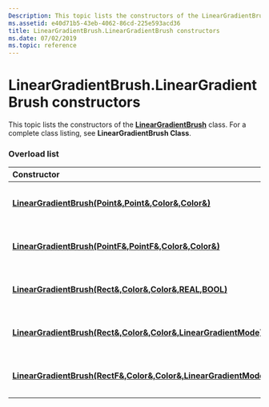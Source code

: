 ```yaml
---
Description: This topic lists the constructors of the LinearGradientBrush class. For a complete class listing, see LinearGradientBrush Class.
ms.assetid: e40d71b5-43eb-4062-86cd-225e593acd36
title: LinearGradientBrush.LinearGradientBrush constructors
ms.date: 07/02/2019
ms.topic: reference
---
```


# LinearGradientBrush.LinearGradientBrush constructors

This topic lists the constructors of the [**LinearGradientBrush**](https://msdn.microsoft.com/library/ms534473(v=VS.85).aspx) class. For a complete class listing, see **LinearGradientBrush Class**.

### Overload list



| Constructor                                                                                                                                                                  | Description                                                                                                                                                                                                                             |
|:-----------------------------------------------------------------------------------------------------------------------------------------------------------------------------|:----------------------------------------------------------------------------------------------------------------------------------------------------------------------------------------------------------------------------------------|
| [**LinearGradientBrush(Point&,Point&,Color&,Color&)**](https://msdn.microsoft.com/library/ms535356(v=VS.85).aspx)             | Creates a [**LinearGradientBrush::LinearGradientBrush**](https://msdn.microsoft.com/library/ms535356(v=VS.85).aspx) object from a set of boundary points and boundary colors.<br/> |
| [**LinearGradientBrush(PointF&,PointF&,Color&,Color&)**](https://msdn.microsoft.com/library/ms535353(v=VS.85).aspx)           | Creates a [**LinearGradientBrush::LinearGradientBrush**](https://msdn.microsoft.com/library/ms535353(v=VS.85).aspx) object from a set of boundary points and boundary colors.<br/> |
| [**LinearGradientBrush(Rect&,Color&,Color&,REAL,BOOL)**](https://msdn.microsoft.com/library/ms535357(v=VS.85).aspx)           | Creates a [**LinearGradientBrush::LinearGradientBrush**](https://msdn.microsoft.com/library/ms535357(v=VS.85).aspx) object from a rectangle and angle of direction.<br/>           |
| [**LinearGradientBrush(Rect&,Color&,Color&,LinearGradientMode)**](https://msdn.microsoft.com/library/ms535358(v=VS.85).aspx)  | Creates a [**LinearGradientBrush::LinearGradientBrush**](https://msdn.microsoft.com/library/ms535358(v=VS.85).aspx) object based on a rectangle and mode of direction.<br/>        |
| [**LinearGradientBrush(RectF&,Color&,Color&,LinearGradientMode)**](https://msdn.microsoft.com/library/ms535355(v=VS.85).aspx) | Creates a [**LinearGradientBrush::LinearGradientBrush**](https://msdn.microsoft.com/library/ms535355(v=VS.85).aspx) object based on a rectangle and mode of direction.<br/>        |



 

 




